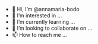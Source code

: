 - 👋 Hi, I’m @annamaria-bodo
- 👀 I’m interested in ...
- 🌱 I’m currently learning ...
- 💞️ I’m looking to collaborate on ...
- 📫 How to reach me ...

<!---
annamaria-bodo/annamaria-bodo is a ✨ special ✨ repository because its `README.md` (this file) appears on your GitHub profile.
You can click the Preview link to take a look at your changes.
--->

